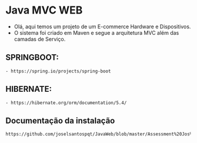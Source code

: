# Java MVC WEB

- Olá, aqui temos um projeto de um E-commerce Hardware e Dispositivos.
- O sistema foi criado em Maven e segue a arquitetura MVC além das camadas de Serviço.

## SPRINGBOOT:
```
- https://spring.io/projects/spring-boot
```

## HIBERNATE:
```
- https://hibernate.org/orm/documentation/5.4/
```

## Documentação da instalação
```
https://github.com/joselsantospqt/JavaWeb/blob/master/Assessment%20Jos%C3%A9%20Ricardo.docx
```


